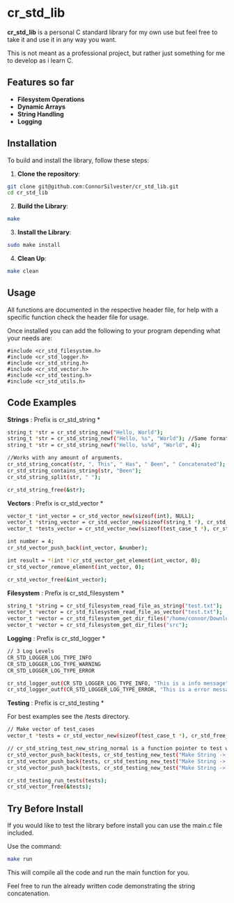 # cr_std_lib

**cr_std_lib** is a personal C standard library for my own use but feel free to take it and use it in any way you want.

This is not meant as a professional project, but rather just something for me to develop as i learn C.

## Features so far
- **Filesystem Operations**
- **Dynamic Arrays**
- **String Handling**
- **Logging**

## Installation
To build and install the library, follow these steps:

1. **Clone the repository**:
```bash
git clone git@github.com:ConnorSilvester/cr_std_lib.git
cd cr_std_lib
```
2. **Build the Library**:
```bash 
make
```
3. **Install the Library**:
```bash 
sudo make install
```
4. **Clean Up**:
```bash 
make clean
```

## Usage
All functions are documented in the respective header file, for help with a specific function check the header file for usage.

Once installed you can add the following to your program depending what your needs are:

```
#include <cr_std_filesystem.h>
#include <cr_std_logger.h>
#include <cr_std_string.h>
#include <cr_std_vector.h>
#include <cr_std_testing.h>
#include <cr_std_utils.h>
```

## Code Examples

**Strings** : Prefix is cr_std_string *
```bash
string_t *str = cr_std_string_new("Hello, World");
string_t *str = cr_std_string_newf("Hello, %s", "World"); //Same formatting as printf
string_t *str = cr_std_string_newf("Hello, %s%d", "World", 4);
```
```bash
//Works with any amount of arguments.
cr_std_string_concat(str, ", This", " Has", " Been", " Concatenated");
cr_std_string_contains_string(str, "Been");
cr_std_string_split(str, " ");

cr_std_string_free(&str);
```

**Vectors** : Prefix is cr_std_vector *
```bash
vector_t *int_vector = cr_std_vector_new(sizeof(int), NULL);
vector_t *string_vector = cr_std_vector_new(sizeof(string_t *), cr_std_string_free_ptr); //string_t custom free function
vector_t *tests_vector = cr_std_vector_new(sizeof(test_case_t *), cr_std_free_ptr); //general use free function
```
```bash
int number = 4;
cr_std_vector_push_back(int_vector, &number);

int result = *(int *)cr_std_vector_get_element(int_vector, 0);
cr_std_vector_remove_element(int_vector, 0);

cr_std_vector_free(&int_vector);
```

**Filesystem** : Prefix is cr_std_filesystem *
```bash
string_t *string = cr_std_filesystem_read_file_as_string("test.txt");
vector_t *vector = cr_std_filesystem_read_file_as_vector("test.txt");
vector_t *vector = cr_std_filesystem_get_dir_files("/home/connor/Downloads");
vector_t *vector = cr_std_filesystem_get_dir_files("src");
```

**Logging** : Prefix is cr_std_logger *
```bash
// 3 Log Levels
CR_STD_LOGGER_LOG_TYPE_INFO 
CR_STD_LOGGER_LOG_TYPE_WARNING
CR_STD_LOGGER_LOG_TYPE_ERROR
```

```bash
cr_std_logger_out(CR_STD_LOGGER_LOG_TYPE_INFO, "This is a info message");
cr_std_logger_outf(CR_STD_LOGGER_LOG_TYPE_ERROR, "This is a error message with filename : %s", file_name); //Same formatting as printf
```


**Testing** : Prefix is cr_std_testing *

For best examples see the /tests directory.
```bash
// Make vector of test_cases
vector_t *tests = cr_std_vector_new(sizeof(test_case_t *), cr_std_free_ptr);

// cr_std_string_test_new_string_normal is a function pointer to test with. (1 for pass 0 for fail)
cr_std_vector_push_back(tests, cr_std_testing_new_test("Make String -> Normal", cr_std_string_test_new_string_normal));
cr_std_vector_push_back(tests, cr_std_testing_new_test("Make String -> Empty", cr_std_string_test_new_string_empty));
cr_std_vector_push_back(tests, cr_std_testing_new_test("Make String -> Formatted", cr_std_string_test_new_string_formatted));

cr_std_testing_run_tests(tests);
cr_std_vector_free(&tests);

```
## Try Before Install
If you would like to test the library before install you can use the main.c file included.

Use the command:
```bash 
make run
```

This will compile all the code and run the main function for you. 

Feel free to run the already written code demonstrating the string concatenation.

